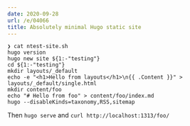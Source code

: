 ```yaml
---
date: 2020-09-28
url: /e/04066
title: Absolutely minimal Hugo static site
---
```


	❯ cat ntest-site.sh
	hugo version
	hugo new site ${1:-"testing"}
	cd ${1:-"testing"}
	mkdir layouts/_default
	echo -e "<h1>Hello from layouts</h1>\n{{ .Content }}" > layouts/_default/single.html
	mkdir content/foo
	echo "# Hello from foo" > content/foo/index.md
	hugo --disableKinds=taxonomy,RSS,sitemap

Then `hugo serve` and `curl http://localhost:1313/foo/`